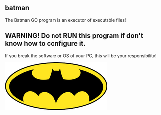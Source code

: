 ## batman
The Batman GO program is an executor of executable files!
## WARNING! Do not RUN this program if don't know how to configure it.
If you break the software or OS of your PC, this will be your responsibility!

![](https://github.com/nu11secur1ty/GoLang/blob/main/PoC-scripts/batman/docs/logo.png)
